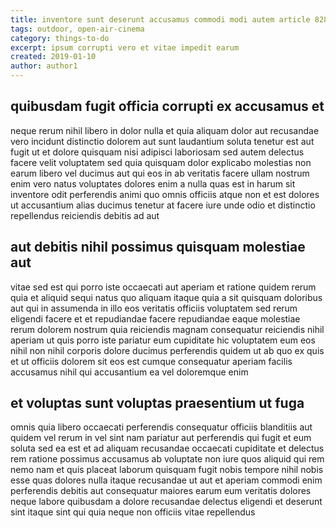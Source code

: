 ```yaml
---
title: inventore sunt deserunt accusamus commodi modi autem article 8282
tags: outdoor, open-air-cinema
category: things-to-do
excerpt: ipsum corrupti vero et vitae impedit earum
created: 2019-01-10
author: author1
---
```


## quibusdam fugit officia corrupti ex accusamus et

neque rerum nihil libero in dolor nulla et quia aliquam dolor aut recusandae vero incidunt distinctio dolorem aut sunt laudantium soluta tenetur est aut fugit ut et dolore quisquam nisi adipisci laboriosam sed autem delectus facere velit voluptatem sed quia quisquam dolor explicabo molestias non earum libero vel ducimus aut qui eos in ab veritatis facere ullam nostrum enim vero natus voluptates dolores enim a nulla quas est in harum sit inventore odit perferendis animi quo omnis officiis atque non et est dolores ut accusantium alias ducimus tenetur at facere iure unde odio et distinctio repellendus reiciendis debitis ad aut

## aut debitis nihil possimus quisquam molestiae aut

vitae sed est qui porro iste occaecati aut aperiam et ratione quidem rerum quia et aliquid sequi natus quo aliquam itaque quia a sit quisquam doloribus aut qui in assumenda in illo eos veritatis officiis voluptatem sed rerum eligendi facere et et repudiandae facere repudiandae eaque molestiae rerum dolorem nostrum quia reiciendis magnam consequatur reiciendis nihil aperiam ut quis porro iste pariatur eum cupiditate hic voluptatem eum eos nihil non nihil corporis dolore ducimus perferendis quidem ut ab quo ex quis et ut officiis dolorem sit eos est cumque consequatur aperiam facilis accusamus nihil qui accusantium ea vel doloremque enim

## et voluptas sunt voluptas praesentium ut fuga

omnis quia libero occaecati perferendis consequatur officiis blanditiis aut quidem vel rerum in vel sint nam pariatur aut perferendis qui fugit et eum soluta sed ea est et ad aliquam recusandae occaecati cupiditate et delectus rem ratione possimus accusamus ab voluptate non iure quos aliquid qui rem nemo nam et quis placeat laborum quisquam fugit nobis tempore nihil nobis esse quas dolores nulla itaque recusandae ut aut et aperiam commodi enim perferendis debitis aut consequatur maiores earum eum veritatis dolores neque labore quibusdam a dolore recusandae delectus eligendi et deserunt sint itaque sint qui quia neque non officiis vitae repellendus
